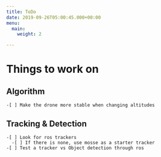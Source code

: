 ```yaml
---
title: ToDo
date: 2019-09-26T05:00:45.000+00:00
menu:
  main:
    weight: 2

---
```

# Things to work on

## Algorithm

    -[ ] Make the drone more stable when changing altitudes

## Tracking & Detection

    -[ ] Look for ros trackers
      -[ ] If there is none, use mosse as a starter tracker
    -[ ] Test a tracker vs Object detection through ros